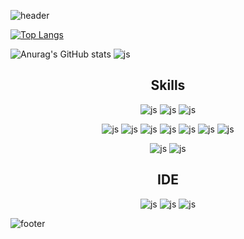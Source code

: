 ![header](https://capsule-render.vercel.app/api?type=waving&color=0:64b3f4,100:92FE9D&height=200&section=header&text=Jen's%20Github&fontColor=FFFFFF&fontSize=50&animation=twinkling&reversal=true&fontAlign=20&fontAlignY=30)


[![Top Langs](https://github-readme-stats.vercel.app/api/top-langs/?username=jjjen23&langs_count=6&layout=donut&theme=blue-green)](https://github.com/anuraghazra/github-readme-stats)

![Anurag's GitHub stats](https://github-readme-stats.vercel.app/api?username=jjjen23&show_icons=true&theme=radical)
![js](https://github-readme-stats.vercel.app/api/top-langs/?username=jjjen23&theme=blue-green)

<div align='center'>

## Skills
![js](https://img.shields.io/badge/Python-14354C?style=for-the-badge&logo=python&logoColor=white)
![js](https://img.shields.io/badge/JavaScript-F7DF1E?style=for-the-badge&logo=JavaScript&logoColor=white)
![js](https://img.shields.io/badge/Java-ED8B00?style=for-the-badge&logo=openjdk&logoColor=white)

![js](https://img.shields.io/badge/HTML5-E34F26?style=for-the-badge&logo=html5&logoColor=white)
![js](https://img.shields.io/badge/CSS3-1572B6?style=for-the-badge&logo=css3&logoColor=white)
![js](https://img.shields.io/badge/Figma-F24E1E?style=for-the-badge&logo=figma&logoColor=white)
![js](https://img.shields.io/badge/Bootstrap-563D7C?style=for-the-badge&logo=bootstrap&logoColor=white)
![js](https://img.shields.io/badge/Node.js-43853D?style=for-the-badge&logo=node.js&logoColor=white)
![js](https://img.shields.io/badge/React-20232A?style=for-the-badge&logo=react&logoColor=61DAFB)
![js](https://img.shields.io/badge/Redux-593D88?style=for-the-badge&logo=redux&logoColor=white)

![js](https://img.shields.io/badge/Firebase-039BE5?style=for-the-badge&logo=Firebase&logoColor=white)
![js](https://img.shields.io/badge/MySQL-00000F?style=for-the-badge&logo=mysql&logoColor=white)

## IDE
![js](https://img.shields.io/badge/Visual_Studio_Code-0078D4?style=for-the-badge&logo=visual%20studio%20code&logoColor=white)
![js](https://img.shields.io/badge/Eclipse-2C2255?style=for-the-badge&logo=eclipse&logoColor=white)
![js](https://img.shields.io/badge/Android_Studio-3DDC84?style=for-the-badge&logo=android-studio&logoColor=white)

</div>

![footer](https://capsule-render.vercel.app/api?type=waving&color=0:64b3f4,100:92FE9D&height=200&section=footer&reversal=true)


<!--
**jjjen23/jjjen23** is a ✨ _special_ ✨ repository because its `README.md` (this file) appears on your GitHub profile.

Here are some ideas to get you started:

- 🔭 I’m currently working on ...
- 🌱 I’m currently learning ...
- 👯 I’m looking to collaborate on ...
- 🤔 I’m looking for help with ...
- 💬 Ask me about ...
- 📫 How to reach me: ...
- 😄 Pronouns: ...
- ⚡ Fun fact: ...
-->
